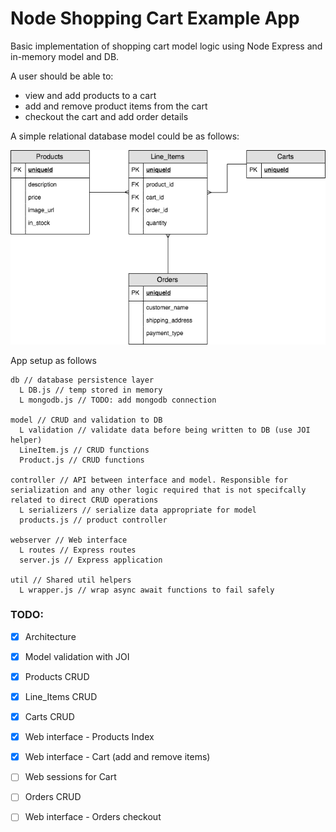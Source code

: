 # Node Shopping Cart Example App

Basic implementation of shopping cart model logic using Node Express and in-memory model and DB.

A user should be able to:
- view and add products to a cart
- add and remove product items from the cart
- checkout the cart and add order details

A simple relational database model could be as follows:

![shopping cart DB entity](./img/Shopping_Cart.png)

App setup as follows
```shell
db // database persistence layer
  L DB.js // temp stored in memory
  L mongodb.js // TODO: add mongodb connection

model // CRUD and validation to DB
  L validation // validate data before being written to DB (use JOI helper)
  LineItem.js // CRUD functions
  Product.js // CRUD functions

controller // API between interface and model. Responsible for serialization and any other logic required that is not specifcally related to direct CRUD operations
  L serializers // serialize data appropriate for model
  products.js // product controller

webserver // Web interface
  L routes // Express routes
  server.js // Express application

util // Shared util helpers
  L wrapper.js // wrap async await functions to fail safely
```

### TODO:
- [x] Architecture
- [x] Model validation with JOI
- [x] Products CRUD
- [x] Line_Items CRUD
- [x] Carts CRUD
- [x] Web interface - Products Index
- [x] Web interface - Cart (add and remove items)
- [ ] Web sessions for Cart
- [ ] Orders CRUD
- [ ] Web interface - Orders checkout

